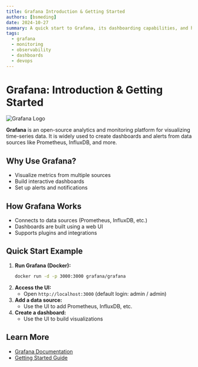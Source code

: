 ```yaml
---
title: Grafana Introduction & Getting Started
authors: [bsmeding]
date: 2024-10-27
summary: A quick start to Grafana, its dashboarding capabilities, and how to visualize your first metrics.
tags:
  - grafana
  - monitoring
  - observability
  - dashboards
  - devops
---
```


# Grafana: Introduction & Getting Started

<img src="https://grafana.com/static/assets/img/blog/advanced-network-monitoring-snmp-grafana-dashboard.png" alt="Grafana Logo" class="tool-image">

**Grafana** is an open-source analytics and monitoring platform for visualizing time-series data. It is widely used to create dashboards and alerts from data sources like Prometheus, InfluxDB, and more.
<!-- more -->

## Why Use Grafana?
- Visualize metrics from multiple sources
- Build interactive dashboards
- Set up alerts and notifications

## How Grafana Works
- Connects to data sources (Prometheus, InfluxDB, etc.)
- Dashboards are built using a web UI
- Supports plugins and integrations

## Quick Start Example
1. **Run Grafana (Docker):**
   ```bash
   docker run -d -p 3000:3000 grafana/grafana
   ```
2. **Access the UI:**
   - Open `http://localhost:3000` (default login: admin / admin)
3. **Add a data source:**
   - Use the UI to add Prometheus, InfluxDB, etc.
4. **Create a dashboard:**
   - Use the UI to build visualizations

## Learn More
- [Grafana Documentation](https://grafana.com/docs/)
- [Getting Started Guide](https://grafana.com/docs/grafana/latest/getting-started/) 